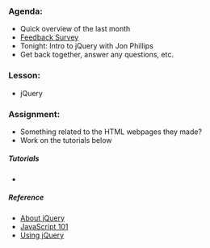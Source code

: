 ### Agenda:

  * Quick overview of the last month
  * [Feedback Survey](https://docs.google.com/a/hungrymachine.com/forms/d/17jWxV19c7kzz0TiEXlZXUgf2ofhuEq6kInLd0MLc_Bs/viewform)
  * Tonight: Intro to jQuery with Jon Phillips
  * Get back together, answer any questions, etc.

### Lesson:

  * jQuery

### Assignment:

  * Something related to the HTML webpages they made?
  * Work on the tutorials below

##### Tutorials
  *

##### Reference

  * [About jQuery](http://learn.jquery.com/about-jquery/how-jquery-works/)
  * [JavaScript 101](http://learn.jquery.com/javascript-101/)
  * [Using jQuery](http://learn.jquery.com/using-jquery-core/)
